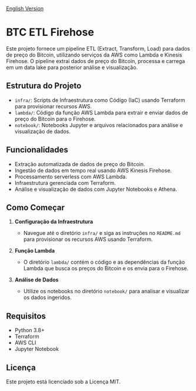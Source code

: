 [English Version](README.md)

# BTC ETL Firehose

Este projeto fornece um pipeline ETL (Extract, Transform, Load) para dados de preço do Bitcoin, utilizando serviços da AWS como Lambda e Kinesis Firehose. O pipeline extrai dados de preço do Bitcoin, processa e carrega em um data lake para posterior análise e visualização.

## Estrutura do Projeto

- `infra/`: Scripts de Infraestrutura como Código (IaC) usando Terraform para provisionar recursos AWS.
- `lambda/`: Código da função AWS Lambda para extrair e enviar dados de preço do Bitcoin para o Firehose.
- `notebook/`: Notebooks Jupyter e arquivos relacionados para análise e visualização de dados.

## Funcionalidades

- Extração automatizada de dados de preço do Bitcoin.
- Ingestão de dados em tempo real usando AWS Kinesis Firehose.
- Processamento serverless com AWS Lambda.
- Infraestrutura gerenciada com Terraform.
- Análise e visualização de dados com Jupyter Notebooks e Athena.

## Como Começar

1. **Configuração da Infraestrutura**
   - Navegue até o diretório `infra/` e siga as instruções no `README.md` para provisionar os recursos AWS usando Terraform.

2. **Função Lambda**
   - O diretório `lambda/` contém o código e as dependências da função Lambda que busca os preços do Bitcoin e os envia para o Firehose.

3. **Análise de Dados**
   - Utilize os notebooks no diretório `notebook/` para analisar e visualizar os dados ingeridos.

## Requisitos

- Python 3.8+
- Terraform
- AWS CLI
- Jupyter Notebook

## Licença

Este projeto está licenciado sob a Licença MIT. 